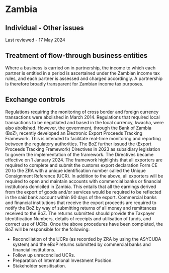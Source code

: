 # Zambia
## Individual - Other issues
Last reviewed - 17 May 2024
## Treatment of flow-through business entities
Where a business is carried on in partnership, the income to which each partner is entitled in a period is ascertained under the Zambian income tax rules, and each partner is assessed and charged accordingly. A partnership is therefore broadly transparent for Zambian income tax purposes.
## Exchange controls
Regulations requiring the monitoring of cross border and foreign currency transactions were abolished in March 2014. 
Regulations that required local transactions to be negotiated and based in the local currency, kwacha, were also abolished.
However, the government, through the Bank of Zambia (BoZ), recently developed an Electronic Export Proceeds Tracking Framework. This is intended to facilitate real-time monitoring and reporting between the regulatory authorities.
The BoZ further issued the (Export Proceeds Tracking Framework) Directives in 2023 as subsidiary legislation to govern the implementation of the framework. The Directives became effective on 1 January 2024.
The framework highlights that all exporters are required to complete and submit the customs export declaration Form CE 20 to the ZRA with a unique identification number called the Unique Consignment Reference (UCR). 
In addition to the above, all exporters will be required to open and maintain accounts with commercial banks or financial institutions domiciled in Zambia. This entails that all the earnings derived from the export of goods and/or services would be required to be reflected in the said bank account within 90 days of the export.
Commercial banks and financial institutions that receive the export proceeds are required to notify the BoZ by way of submitting returns of all money and remittances received to the BoZ. The returns submitted should provide the Taxpayer Identification Numbers, details of receipts and utilisation of funds, and correct use of UCRs.
Once the above procedures have been completed, the BoZ will be responsible for the following:
  * Reconciliation of the UCRs (as recorded by ZRA by using the ASYCUDA system) and the eBoP returns submitted by commercial banks and financial institutions.
  * Follow up unreconciled UCRs.
  * Preparation of International Investment Position. 
  * Stakeholder sensitisation.


